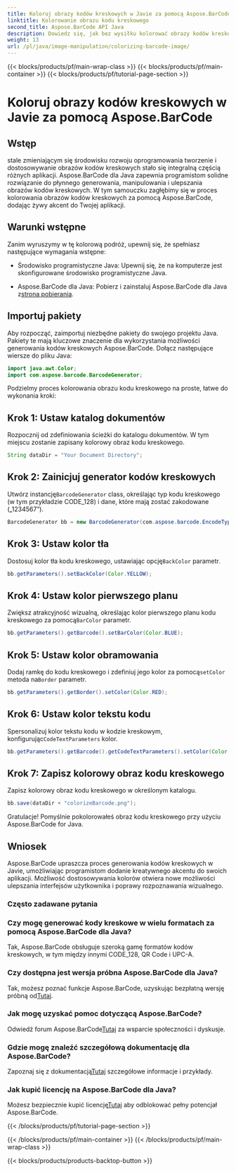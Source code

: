```yaml
---
title: Koloruj obrazy kodów kreskowych w Javie za pomocą Aspose.BarCode
linktitle: Kolorowanie obrazu kodu kreskowego
second_title: Aspose.BarCode API Java
description: Dowiedz się, jak bez wysiłku kolorować obrazy kodów kreskowych w Javie za pomocą Aspose.BarCode. Postępuj zgodnie z naszym przewodnikiem krok po kroku, aby uzyskać żywe i atrakcyjne wizualnie rezultaty.
weight: 13
url: /pl/java/image-manipulation/colorizing-barcode-image/
---
```


{{< blocks/products/pf/main-wrap-class >}}
{{< blocks/products/pf/main-container >}}
{{< blocks/products/pf/tutorial-page-section >}}

# Koloruj obrazy kodów kreskowych w Javie za pomocą Aspose.BarCode


## Wstęp

stale zmieniającym się środowisku rozwoju oprogramowania tworzenie i dostosowywanie obrazów kodów kreskowych stało się integralną częścią różnych aplikacji. Aspose.BarCode dla Java zapewnia programistom solidne rozwiązanie do płynnego generowania, manipulowania i ulepszania obrazów kodów kreskowych. W tym samouczku zagłębimy się w proces kolorowania obrazów kodów kreskowych za pomocą Aspose.BarCode, dodając żywy akcent do Twojej aplikacji.

## Warunki wstępne

Zanim wyruszymy w tę kolorową podróż, upewnij się, że spełniasz następujące wymagania wstępne:

- Środowisko programistyczne Java: Upewnij się, że na komputerze jest skonfigurowane środowisko programistyczne Java.

-  Aspose.BarCode dla Java: Pobierz i zainstaluj Aspose.BarCode dla Java z[strona pobierania](https://releases.aspose.com/barcode/java/).

## Importuj pakiety

Aby rozpocząć, zaimportuj niezbędne pakiety do swojego projektu Java. Pakiety te mają kluczowe znaczenie dla wykorzystania możliwości generowania kodów kreskowych Aspose.BarCode. Dołącz następujące wiersze do pliku Java:

```java
import java.awt.Color;
import com.aspose.barcode.BarcodeGenerator;
```

Podzielmy proces kolorowania obrazu kodu kreskowego na proste, łatwe do wykonania kroki:

## Krok 1: Ustaw katalog dokumentów

Rozpocznij od zdefiniowania ścieżki do katalogu dokumentów. W tym miejscu zostanie zapisany kolorowy obraz kodu kreskowego.

```java
String dataDir = "Your Document Directory";
```

## Krok 2: Zainicjuj generator kodów kreskowych

 Utwórz instancję`BarcodeGenerator` class, określając typ kodu kreskowego (w tym przykładzie CODE_128) i dane, które mają zostać zakodowane („1234567”).

```java
BarcodeGenerator bb = new BarcodeGenerator(com.aspose.barcode.EncodeTypes.CODE_128, "1234567");
```

## Krok 3: Ustaw kolor tła

 Dostosuj kolor tła kodu kreskowego, ustawiając opcję`BackColor` parametr.

```java
bb.getParameters().setBackColor(Color.YELLOW);
```

## Krok 4: Ustaw kolor pierwszego planu

 Zwiększ atrakcyjność wizualną, określając kolor pierwszego planu kodu kreskowego za pomocą`BarColor` parametr.

```java
bb.getParameters().getBarcode().setBarColor(Color.BLUE);
```

## Krok 5: Ustaw kolor obramowania

 Dodaj ramkę do kodu kreskowego i zdefiniuj jego kolor za pomocą`setColor` metoda na`Border` parametr.

```java
bb.getParameters().getBorder().setColor(Color.RED);
```

## Krok 6: Ustaw kolor tekstu kodu

 Spersonalizuj kolor tekstu kodu w kodzie kreskowym, konfigurując`CodeTextParameters` kolor.

```java
bb.getParameters().getBarcode().getCodeTextParameters().setColor(Color.RED);
```

## Krok 7: Zapisz kolorowy obraz kodu kreskowego

Zapisz kolorowy obraz kodu kreskowego w określonym katalogu.

```java
bb.save(dataDir + "colorizeBarcode.png");
```

Gratulacje! Pomyślnie pokolorowałeś obraz kodu kreskowego przy użyciu Aspose.BarCode for Java.

## Wniosek

Aspose.BarCode upraszcza proces generowania kodów kreskowych w Javie, umożliwiając programistom dodanie kreatywnego akcentu do swoich aplikacji. Możliwość dostosowywania kolorów otwiera nowe możliwości ulepszania interfejsów użytkownika i poprawy rozpoznawania wizualnego.

### Często zadawane pytania

### Czy mogę generować kody kreskowe w wielu formatach za pomocą Aspose.BarCode dla Java?
Tak, Aspose.BarCode obsługuje szeroką gamę formatów kodów kreskowych, w tym między innymi CODE_128, QR Code i UPC-A.

### Czy dostępna jest wersja próbna Aspose.BarCode dla Java?
 Tak, możesz poznać funkcje Aspose.BarCode, uzyskując bezpłatną wersję próbną od[Tutaj](https://releases.aspose.com/).

### Jak mogę uzyskać pomoc dotyczącą Aspose.BarCode?
 Odwiedź forum Aspose.BarCode[Tutaj](https://forum.aspose.com/c/barcode/13) za wsparcie społeczności i dyskusje.

### Gdzie mogę znaleźć szczegółową dokumentację dla Aspose.BarCode?
 Zapoznaj się z dokumentacją[Tutaj](https://reference.aspose.com/barcode/java/) szczegółowe informacje i przykłady.

### Jak kupić licencję na Aspose.BarCode dla Java?
 Możesz bezpiecznie kupić licencję[Tutaj](https://purchase.aspose.com/buy) aby odblokować pełny potencjał Aspose.BarCode.

{{< /blocks/products/pf/tutorial-page-section >}}

{{< /blocks/products/pf/main-container >}}
{{< /blocks/products/pf/main-wrap-class >}}

{{< blocks/products/products-backtop-button >}}
